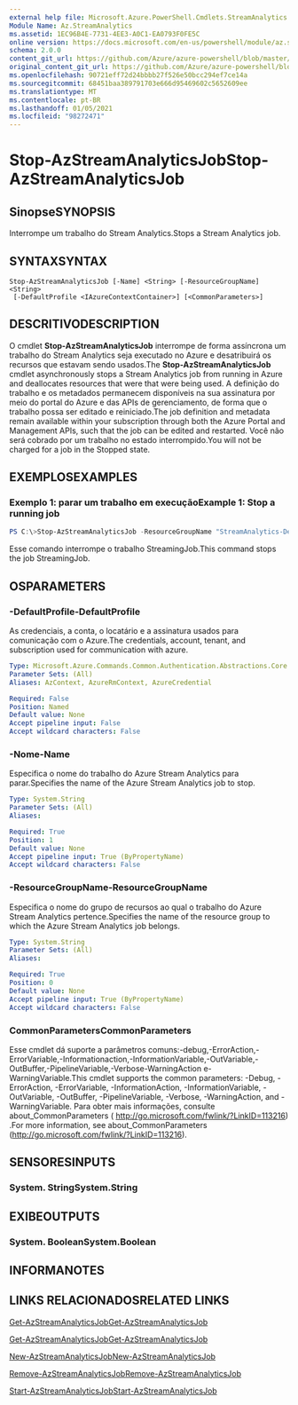 ```yaml
---
external help file: Microsoft.Azure.PowerShell.Cmdlets.StreamAnalytics.dll-Help.xml
Module Name: Az.StreamAnalytics
ms.assetid: 1EC96B4E-7731-4EE3-A0C1-EA0793F0FE5C
online version: https://docs.microsoft.com/en-us/powershell/module/az.streamanalytics/stop-azstreamanalyticsjob
schema: 2.0.0
content_git_url: https://github.com/Azure/azure-powershell/blob/master/src/StreamAnalytics/StreamAnalytics/help/Stop-AzStreamAnalyticsJob.md
original_content_git_url: https://github.com/Azure/azure-powershell/blob/master/src/StreamAnalytics/StreamAnalytics/help/Stop-AzStreamAnalyticsJob.md
ms.openlocfilehash: 90721eff72d24bbbb27f526e50bcc294ef7ce14a
ms.sourcegitcommit: 68451baa389791703e666d95469602c5652609ee
ms.translationtype: MT
ms.contentlocale: pt-BR
ms.lasthandoff: 01/05/2021
ms.locfileid: "98272471"
---
```

# <span data-ttu-id="218b8-101">Stop-AzStreamAnalyticsJob</span><span class="sxs-lookup"><span data-stu-id="218b8-101">Stop-AzStreamAnalyticsJob</span></span>

## <span data-ttu-id="218b8-102">Sinopse</span><span class="sxs-lookup"><span data-stu-id="218b8-102">SYNOPSIS</span></span>
<span data-ttu-id="218b8-103">Interrompe um trabalho do Stream Analytics.</span><span class="sxs-lookup"><span data-stu-id="218b8-103">Stops a Stream Analytics job.</span></span>

## <span data-ttu-id="218b8-104">SYNTAX</span><span class="sxs-lookup"><span data-stu-id="218b8-104">SYNTAX</span></span>

```
Stop-AzStreamAnalyticsJob [-Name] <String> [-ResourceGroupName] <String>
 [-DefaultProfile <IAzureContextContainer>] [<CommonParameters>]
```

## <span data-ttu-id="218b8-105">DESCRITIVO</span><span class="sxs-lookup"><span data-stu-id="218b8-105">DESCRIPTION</span></span>
<span data-ttu-id="218b8-106">O cmdlet **Stop-AzStreamAnalyticsJob** interrompe de forma assíncrona um trabalho do Stream Analytics seja executado no Azure e desatribuirá os recursos que estavam sendo usados.</span><span class="sxs-lookup"><span data-stu-id="218b8-106">The **Stop-AzStreamAnalyticsJob** cmdlet asynchronously stops a Stream Analytics job from running in Azure and deallocates resources that were that were being used.</span></span>
<span data-ttu-id="218b8-107">A definição do trabalho e os metadados permanecem disponíveis na sua assinatura por meio do portal do Azure e das APIs de gerenciamento, de forma que o trabalho possa ser editado e reiniciado.</span><span class="sxs-lookup"><span data-stu-id="218b8-107">The job definition and metadata remain available within your subscription through both the Azure Portal and Management APIs, such that the job can be edited and restarted.</span></span>
<span data-ttu-id="218b8-108">Você não será cobrado por um trabalho no estado interrompido.</span><span class="sxs-lookup"><span data-stu-id="218b8-108">You will not be charged for a job in the Stopped state.</span></span>

## <span data-ttu-id="218b8-109">EXEMPLOS</span><span class="sxs-lookup"><span data-stu-id="218b8-109">EXAMPLES</span></span>

### <span data-ttu-id="218b8-110">Exemplo 1: parar um trabalho em execução</span><span class="sxs-lookup"><span data-stu-id="218b8-110">Example 1: Stop a running job</span></span>
```powershell
PS C:\>Stop-AzStreamAnalyticsJob -ResourceGroupName "StreamAnalytics-Default-West-US" -Name "StreamingJob"
```

<span data-ttu-id="218b8-111">Esse comando interrompe o trabalho StreamingJob.</span><span class="sxs-lookup"><span data-stu-id="218b8-111">This command stops the job StreamingJob.</span></span>

## <span data-ttu-id="218b8-112">OS</span><span class="sxs-lookup"><span data-stu-id="218b8-112">PARAMETERS</span></span>

### <span data-ttu-id="218b8-113">-DefaultProfile</span><span class="sxs-lookup"><span data-stu-id="218b8-113">-DefaultProfile</span></span>
<span data-ttu-id="218b8-114">As credenciais, a conta, o locatário e a assinatura usados para comunicação com o Azure.</span><span class="sxs-lookup"><span data-stu-id="218b8-114">The credentials, account, tenant, and subscription used for communication with azure.</span></span>

```yaml
Type: Microsoft.Azure.Commands.Common.Authentication.Abstractions.Core.IAzureContextContainer
Parameter Sets: (All)
Aliases: AzContext, AzureRmContext, AzureCredential

Required: False
Position: Named
Default value: None
Accept pipeline input: False
Accept wildcard characters: False
```

### <span data-ttu-id="218b8-115">-Nome</span><span class="sxs-lookup"><span data-stu-id="218b8-115">-Name</span></span>
<span data-ttu-id="218b8-116">Especifica o nome do trabalho do Azure Stream Analytics para parar.</span><span class="sxs-lookup"><span data-stu-id="218b8-116">Specifies the name of the Azure Stream Analytics job to stop.</span></span>

```yaml
Type: System.String
Parameter Sets: (All)
Aliases:

Required: True
Position: 1
Default value: None
Accept pipeline input: True (ByPropertyName)
Accept wildcard characters: False
```

### <span data-ttu-id="218b8-117">-ResourceGroupName</span><span class="sxs-lookup"><span data-stu-id="218b8-117">-ResourceGroupName</span></span>
<span data-ttu-id="218b8-118">Especifica o nome do grupo de recursos ao qual o trabalho do Azure Stream Analytics pertence.</span><span class="sxs-lookup"><span data-stu-id="218b8-118">Specifies the name of the resource group to which the Azure Stream Analytics job belongs.</span></span>

```yaml
Type: System.String
Parameter Sets: (All)
Aliases:

Required: True
Position: 0
Default value: None
Accept pipeline input: True (ByPropertyName)
Accept wildcard characters: False
```

### <span data-ttu-id="218b8-119">CommonParameters</span><span class="sxs-lookup"><span data-stu-id="218b8-119">CommonParameters</span></span>
<span data-ttu-id="218b8-120">Esse cmdlet dá suporte a parâmetros comuns:-debug,-ErrorAction,-ErrorVariable,-Informationaction,-InformationVariable,-OutVariable,-OutBuffer,-PipelineVariable,-Verbose-WarningAction e-WarningVariable.</span><span class="sxs-lookup"><span data-stu-id="218b8-120">This cmdlet supports the common parameters: -Debug, -ErrorAction, -ErrorVariable, -InformationAction, -InformationVariable, -OutVariable, -OutBuffer, -PipelineVariable, -Verbose, -WarningAction, and -WarningVariable.</span></span> <span data-ttu-id="218b8-121">Para obter mais informações, consulte about_CommonParameters ( http://go.microsoft.com/fwlink/?LinkID=113216) .</span><span class="sxs-lookup"><span data-stu-id="218b8-121">For more information, see about_CommonParameters (http://go.microsoft.com/fwlink/?LinkID=113216).</span></span>

## <span data-ttu-id="218b8-122">SENSORES</span><span class="sxs-lookup"><span data-stu-id="218b8-122">INPUTS</span></span>

### <span data-ttu-id="218b8-123">System. String</span><span class="sxs-lookup"><span data-stu-id="218b8-123">System.String</span></span>

## <span data-ttu-id="218b8-124">EXIBE</span><span class="sxs-lookup"><span data-stu-id="218b8-124">OUTPUTS</span></span>

### <span data-ttu-id="218b8-125">System. Boolean</span><span class="sxs-lookup"><span data-stu-id="218b8-125">System.Boolean</span></span>

## <span data-ttu-id="218b8-126">INFORMA</span><span class="sxs-lookup"><span data-stu-id="218b8-126">NOTES</span></span>

## <span data-ttu-id="218b8-127">LINKS RELACIONADOS</span><span class="sxs-lookup"><span data-stu-id="218b8-127">RELATED LINKS</span></span>

[<span data-ttu-id="218b8-128">Get-AzStreamAnalyticsJob</span><span class="sxs-lookup"><span data-stu-id="218b8-128">Get-AzStreamAnalyticsJob</span></span>](./Get-AzStreamAnalyticsJob.md)

[<span data-ttu-id="218b8-129">Get-AzStreamAnalyticsJob</span><span class="sxs-lookup"><span data-stu-id="218b8-129">Get-AzStreamAnalyticsJob</span></span>](./Get-AzStreamAnalyticsJob.md)

[<span data-ttu-id="218b8-130">New-AzStreamAnalyticsJob</span><span class="sxs-lookup"><span data-stu-id="218b8-130">New-AzStreamAnalyticsJob</span></span>](./New-AzStreamAnalyticsJob.md)

[<span data-ttu-id="218b8-131">Remove-AzStreamAnalyticsJob</span><span class="sxs-lookup"><span data-stu-id="218b8-131">Remove-AzStreamAnalyticsJob</span></span>](./Remove-AzStreamAnalyticsJob.md)

[<span data-ttu-id="218b8-132">Start-AzStreamAnalyticsJob</span><span class="sxs-lookup"><span data-stu-id="218b8-132">Start-AzStreamAnalyticsJob</span></span>](./Start-AzStreamAnalyticsJob.md)


